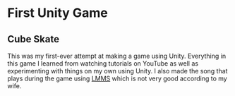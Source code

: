 # First Unity Game

## Cube Skate

This was my first-ever attempt at making a game using Unity. Everything in this game I learned from watching tutorials on YouTube as well as experimenting with things on my own using Unity. I also made the song that plays during the game using [LMMS](https://lmms.io/) which is not very good according to my wife.
